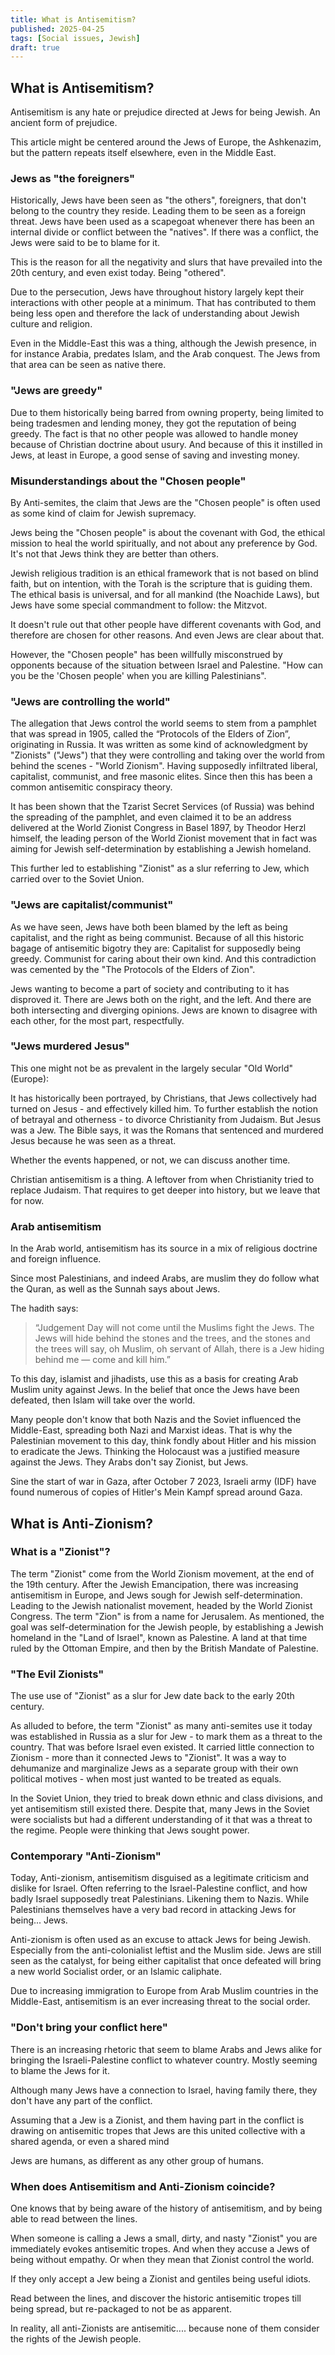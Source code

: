 ```yaml
---
title: What is Antisemitism?
published: 2025-04-25
tags: [Social issues, Jewish]
draft: true
---
```


## What is Antisemitism?

Antisemitism is any hate or prejudice directed at Jews for being Jewish. An ancient form of prejudice.

This article might be centered around the Jews of Europe, the Ashkenazim, but the pattern repeats itself elsewhere, even in the Middle East.

### Jews as "the foreigners"

Historically, Jews have been seen as "the others", foreigners, that don't belong to the country they reside. Leading them to be seen as a foreign threat. Jews have been used as a scapegoat whenever there has been an internal divide or conflict between the "natives". If there was a conflict, the Jews were said to be to blame for it.

This is the reason for all the negativity and slurs that have prevailed into the 20th century, and even exist today. Being "othered".

Due to the persecution, Jews have throughout history largely kept their interactions with other people at a minimum. That has contributed to them being less open and therefore the lack of understanding about Jewish culture and religion.

Even in the Middle-East this was a thing, although the Jewish presence, in for instance Arabia, predates Islam, and the Arab conquest. The Jews from that area can be seen as native there.

### "Jews are greedy"

Due to them historically being barred from owning property, being limited to being tradesmen and lending money, they got the reputation of being greedy. The fact is that no other people was allowed to handle money because of Christian doctrine about usury. And because of this it instilled in Jews, at least in Europe, a good sense of saving and investing money.

### Misunderstandings about the "Chosen people"

By Anti-semites, the claim that Jews are the "Chosen people" is often used as some kind of claim for Jewish supremacy. 

Jews being the "Chosen people" is about the covenant with God, the ethical mission to heal the world spiritually, and not about any preference by God. It's not that Jews think they are better than others.

Jewish religious tradition is an ethical framework that is not based on blind faith, but on intention, with the Torah is the scripture that is guiding them. The ethical basis is universal, and for all mankind (the Noachide Laws), but Jews have some special commandment to follow: the Mitzvot.

It doesn't rule out that other people have different covenants with God, and therefore are chosen for other reasons. And even Jews are clear about that.

However, the "Chosen people" has been willfully misconstrued by opponents because of the situation between Israel and Palestine. "How can you be the 'Chosen people' when you are killing Palestinians".

### "Jews are controlling the world"

The allegation that Jews control the world seems to stem from a pamphlet that was spread in 1905, called the “Protocols of the Elders of Zion”, originating in Russia. It was written as some kind of acknowledgment by "Zionists" ("Jews") that they were controlling and taking over the world from behind the scenes - "World Zionism". Having supposedly infiltrated liberal, capitalist, communist, and free masonic elites. Since then this has been a common antisemitic conspiracy theory.

It has been shown that the Tzarist Secret Services (of Russia) was behind the spreading of the pamphlet, and even claimed it to be an address delivered at the World Zionist Congress in Basel 1897, by Theodor Herzl himself, the leading person of the World Zionist movement that in fact was aiming for Jewish self-determination by establishing a Jewish homeland.

This further led to establishing "Zionist" as a slur referring to Jew, which carried over to the Soviet Union.

### "Jews are capitalist/communist"

As we have seen, Jews have both been blamed by the left as being capitalist, and the right as being communist. Because of all this historic bagage of antisemitic bigotry they are: Capitalist for supposedly being greedy. Communist for caring about their own kind. And this contradiction was cemented by the "The Protocols of the Elders of Zion". 

Jews wanting to become a part of society and contributing to it has disproved it. There are Jews both on the right, and the left. And there are both intersecting and diverging opinions. Jews are known to disagree with each other, for the most part, respectfully.

### "Jews murdered Jesus"

This one might not be as prevalent in the largely secular "Old World" (Europe):

It has historically been portrayed, by Christians, that Jews collectively had turned on Jesus - and effectively killed him. To further establish the notion of betrayal and otherness - to divorce Christianity from Judaism. But Jesus was a Jew. The Bible says, it was the Romans that sentenced and murdered Jesus because he was seen as a threat.

Whether the events happened, or not, we can discuss another time.

Christian antisemitism is a thing. A leftover from when Christianity tried to replace Judaism. That requires to get deeper into history, but we leave that for now.

### Arab antisemitism

In the Arab world, antisemitism has its source in a mix of religious doctrine and foreign influence.

Since most Palestinians, and indeed Arabs, are muslim they do follow what the Quran, as well as the Sunnah says about Jews. 

The hadith says:

<blockquote>“Judgement Day will not come until the Muslims fight the Jews. The Jews will hide behind the stones and the trees, and the stones and the trees will say, oh Muslim, oh servant of Allah, there is a Jew hiding behind me — come and kill him.”</blockquote>

To this day, islamist and jihadists, use this as a basis for creating Arab Muslim unity against Jews. In the belief that once the Jews have been defeated, then Islam will take over the world.

Many people don't know that both Nazis and the Soviet influenced the Middle-East, spreading both Nazi and Marxist ideas. That is why the Palestinian movement to this day, think fondly about Hitler and his mission to eradicate the Jews. Thinking the Holocaust was a justified measure against the Jews. They Arabs don't say Zionist, but Jews.

Sine the start of war in Gaza, after October 7 2023,  Israeli army (IDF) have found numerous of copies of Hitler's Mein Kampf spread around Gaza.

## What is Anti-Zionism?

### What is a "Zionist"?

The term "Zionist" come from the World Zionism movement, at the end of the 19th century. After the Jewish Emancipation, there was increasing antisemitism in Europe, and Jews sough for Jewish self-determination. Leading to the Jewish nationalist movement, headed by the World Zionist Congress. The term "Zion" is from a name for Jerusalem. As mentioned, the goal was self-determination for the Jewish people, by establishing a Jewish homeland in the "Land of Israel", known as Palestine. A land at that time ruled by the Ottoman Empire, and then by the British Mandate of Palestine.

### "The Evil Zionists"

The use use of "Zionist" as a slur for Jew date back to the early 20th century.

As alluded to before, the term "Zionist" as many anti-semites use it today was established in Russia as a slur for Jew - to mark them as a threat to the country. That was before Israel even existed. It carried little connection to Zionism - more than it connected Jews to "Zionist". It was a way to dehumanize and marginalize Jews as a separate group with their own political motives - when most just wanted to be treated as equals.

In the Soviet Union, they tried to break down ethnic and class divisions, and yet antisemitism still existed there. Despite that, many Jews in the Soviet were socialists but had a different understanding of it that was a threat to the regime.  People were thinking that Jews sought power.

### Contemporary "Anti-Zionism"

Today, Anti-zionism, antisemitism disguised as a legitimate criticism and dislike for Israel. Often referring to the Israel-Palestine conflict, and how badly Israel supposedly treat Palestinians. Likening them to Nazis. While Palestinians themselves have a very bad record in attacking Jews for being... Jews.

Anti-zionism is often used as an excuse to attack Jews for being Jewish. Especially from the anti-colonialist leftist and the Muslim side. Jews are still seen as the catalyst, for being either capitalist that once defeated will bring a new world Socialist order, or an Islamic caliphate.

Due to increasing immigration to Europe from Arab Muslim countries in the Middle-East, antisemitism is an ever increasing threat to the social order.

### "Don't bring your conflict here"

There is an increasing rhetoric that seem to blame Arabs and Jews alike for bringing the Israeli-Palestine conflict to whatever country. Mostly seeming to blame the Jews for it.

Although many Jews have a connection to Israel, having family there, they don't have any part of the conflict.

Assuming that a Jew is a Zionist, and them having part in the conflict is drawing on antisemitic tropes that Jews are this united collective with a shared agenda, or even a shared mind

Jews are humans, as different as any other group of humans.

### When does Antisemitism and Anti-Zionism coincide?

One knows that by being aware of the history of antisemitism, and by being able to read between the lines.

When someone is calling a Jews a small, dirty, and nasty "Zionist" you are immediately evokes antisemitic tropes. And when they accuse a Jews of being without empathy. Or when they mean that Zionist control the world.

If they only accept a Jew being a Zionist and gentiles being useful idiots.

Read between the lines, and discover the historic antisemitic tropes till being spread, but re-packaged to not be as apparent.

In reality, all anti-Zionists are antisemitic.... because none of them consider the rights of the Jewish people.